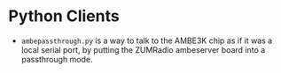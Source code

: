 # Python Clients

* `ambepassthrough.py` is a way to talk to the AMBE3K chip as if it was
a local serial port, by putting the ZUMRadio ambeserver board into a
passthrough mode. 
